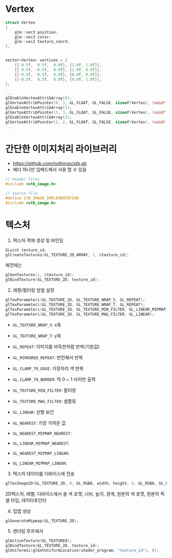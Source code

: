 # Vertex

```c++
struct Vertex
{
    glm::vec3 position;
    glm::vec3 color;
    glm::vec2 texture_coord;
};


vector<Vertex> vertices = {
	{{ 0.5f,  0.5f,  0.0f}, {1.0f, 1.0f}},
	{{ 0.5f, -0.5f,  0.0f}, {1.0f, 0.0f}},
	{{-0.5f, -0.5f,  0.0f}, {0.0f, 0.0f}},
	{{-0.5f,  0.5f,  0.0f}, {0.0f, 1.0f}},
};

...
glEnableVertexAttribArray(0);
glVertexAttribPointer(0, 3, GL_FLOAT, GL_FALSE, sizeof(Vertex), (void*)offsetof(Vertex, position));
glEnableVertexAttribArray(1);
glVertexAttribPointer(1, 3, GL_FLOAT, GL_FALSE, sizeof(Vertex), (void*)offsetof(Vertex, color));
glEnableVertexAttribArray(2);
glVertexAttribPointer(2, 2, GL_FLOAT, GL_FALSE, sizeof(Vertex), (void*)offsetof(Vertex, texture_coord));
...

```


# 간단한 이미지처리 라이브러리
- https://github.com/nothings/stb.git
- 헤더 하나만 임베드해서 사용 할 수 있음

```c++
// header files
#include <stb_image.h>
```

```c++
// source file
#define STB_IMAGE_IMPLEMENTATION
#include <stb_image.h>
```

# 텍스처
1. 텍스처 객체 생성 및 바인딩
```c++
GLuint texture_id;
glCreateTextures(GL_TEXTURE_2D_ARRAY, 1, &texture_id);
```
예전에는
```c++
glGenTextures(1, &texture_id);
glBindTexture(GL_TEXTURE_2D, texture_id);
```

2. 래핑/필터링 방법 설정
```c++
glTexParameteri(GL_TEXTURE_2D, GL_TEXTURE_WRAP_S, GL_REPEAT);	
glTexParameteri(GL_TEXTURE_2D, GL_TEXTURE_WRAP_T, GL_REPEAT);
glTexParameteri(GL_TEXTURE_2D, GL_TEXTURE_MIN_FILTER, GL_LINEAR_MIPMAP_LINEAR);
glTexParameteri(GL_TEXTURE_2D, GL_TEXTURE_MAG_FILTER, GL_LINEAR);
```

- ```GL_TEXTURE_WRAP_S```: x축
- ```GL_TEXTURE_WRAP_T```: y축
- ```GL_REPEAT```: 이미지를 바둑판처럼 반복(기본값)
- ```GL_MIRRORED_REPEAT```: 반전해서 반복
- ```GL_CLAMP_TO_EDGE```: 가장자리 색 반복
- ```GL_CLAMP_TO_BORDER```: 딱 0 ~ 1 사이만 출력

- ```GL_TEXTURE_MIN_FILTER```: 필터링
- ```GL_TEXTURE_MAG_FILTER```: 샘플링
- ```GL_LINEAR```: 선형 보간
- ```GL_NEAREST```: 가장 가까운 값
- ```GL_NEAREST_MIPMAP_NEAREST```: 
- ```GL_LINEAR_MIPMAP_NEAREST```: 
- ```GL_NEAREST_MIPMAP_LINEAR```: 
- ```GL_LINEAR_MIPMAP_LINEAR```: 

3. 텍스처 데이터를 디바이스에 전송
```c++
glTexImage2D(GL_TEXTURE_2D, 0, GL_RGBA, width, height, 0, GL_RGBA, GL_UNSIGNED_BYTE, data);
```
2D텍스처, 레벨, 디바이스에서 쓸 색 포맷, 너비, 높이, 경계, 원본의 색 포맷, 원본의 픽셀 타입, 데이터포인터

4. 밉맵 생성
```c++
glGenerateMipmap(GL_TEXTURE_2D);
```

5. 랜더링 루프에서
```c++
glActiveTexture(GL_TEXTURE0);
glBindTexture(GL_TEXTURE_2D, texture_id);
glUniform1i(glGetUniformLocation(shader_program, "texture_id"), 0);
```